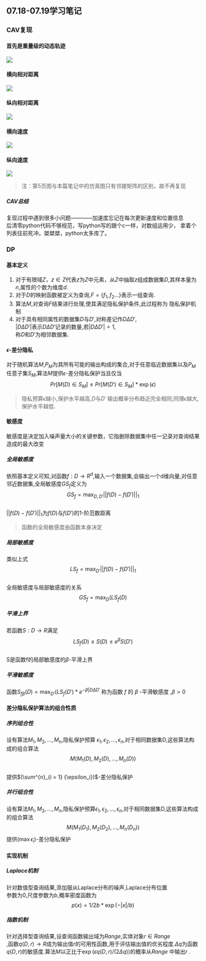 ## 07.18-07.19学习笔记
### CAV复现
#### 首先是重量级的动态轨迹
![](https://dingzhen-bucket.oss-cn-guangzhou.aliyuncs.com/Typoraimgs/fly.gif)  

#### 横向相对距离
![](https://dingzhen-bucket.oss-cn-guangzhou.aliyuncs.com/Typoraimgs/横向相对距离.png)

#### 纵向相对距离
![](https://dingzhen-bucket.oss-cn-guangzhou.aliyuncs.com/Typoraimgs/纵向相对距离.png)

#### 横向速度
![](https://dingzhen-bucket.oss-cn-guangzhou.aliyuncs.com/Typoraimgs/横向速度.png)

#### 纵向速度
![](https://dingzhen-bucket.oss-cn-guangzhou.aliyuncs.com/Typoraimgs/纵向速度.png)
>注：第5页图与本篇笔记中的仿真图只有邻接矩阵的区别，故不再复现

##### CAV总结
复现过程中遇到很多小问题————加速度忘记在每次更新速度和位置信息  
后清零python代码不够规范，写python写的跟个c一样，对数组运用少，   拿着个列表往前死冲。桀桀桀，python太多库了。    

### DP
#### 基本定义
1. 对于有限域$Z$，$z\in Z$代表$z$为$Z$中元素，从$Z$中抽取$z$组成数据集$D$,其样本量为$n$,属性的个数为维度$d$.    
2. 对于$D$的映射函数被定义为查询,$F=\{f_1,f_2...\}$表示一组查询.
3. 算法$M$,对查询$F$结果进行处理,使其满足隐私保护条件,此过程称为   隐私保护机制
4. 对于具有相同属性的数据集$D$与$D'$,对称差记作$D\Delta D'$,   
$|D\Delta D'|$表示$D\Delta D'$记录的数量,若$|D\Delta D'|=1$,   
称$D$和$D'$为相邻数据集.    

#### $\epsilon$-差分隐私
对于随机算法$M$,$P_M$为其所有可能的输出构成的集合,对于任意临近数据集以及$P_M$任意子集$S_M$,算法$M$提供$\epsilon$-差分隐私保护当且仅当  $$Pr[M(D)\in S_M]\leq Pr[M(D')\in S_M]*\exp(\epsilon)$$

>隐私预算$\epsilon$越小,保护水平越高,$D$与$D'$ 输出概率分布趋近完全相同;同理$\epsilon$越大,保护水平越低.

#### 敏感度 
敏感度是决定加入噪声量大小的关键参数，它指删除数据集中任一记录对查询结果造成的最大改变  

##### 全局敏感度  
依照基本定义可知,对函数$f:D\rightarrow R^d$,输入一个数据集,会输出一个d维向量,对任意邻近数据集,全局敏感度$GS_f$定义为
$$GS_f = \max _{D,D'}||f(D)-f(D')||_1$$    
$||f(D)-f(D')||_1$为$f(D)$与$f(D')$的1-阶范数距离    
> 函数的全局敏感度由函数本身决定     
   
##### 局部敏感度   
类似上式  
$$LS_f = \max _{D'}||f(D)-f(D')||_1$$  
全局敏感度与局部敏感度的关系  
$$GS_f = \max _{D}(LS_f(D)$$   

##### 平滑上界   
若函数$S:D\rightarrow R$满足  
$$LS_f(D)\leq S(D) \leq e^{\beta}S(D')$$  
S是函数f的局部敏感度的$\beta$-平滑上界  

##### 平滑敏感度  
函数$S_{f\beta}(D)=\max_{D'}(LS_f(D')*e^{-\beta|D\Delta D'}$ 称为函数 $f$ 的 $\beta$ -平滑敏感度 ,$\beta>0$  

#### 差分隐私保护算法的组合性质  
##### 序列组合性
设有算法$M_1,M_2,...,M_n$,隐私保护预算 $\epsilon_1,\epsilon_2,...,\epsilon_n$,对于相同数据集D,这些算法构成的组合算法    
$$M(M_1(D),M_2(D),...,M_n(D))$$  
提供$(\sum^{n}_{i = 1} {\epsilon_i})$-差分隐私保护  

##### 并行组合性
设有算法$M_1,M_2,...,M_n$,隐私保护预算$\epsilon_1,\epsilon_2,... ,\epsilon_n$,对于相同数据集D,这些算法构成的组合算法    
$$M(M_1(D_1),M_2(D_2),...,M_n(D_n))$$
提供$(\max \epsilon_i)$-差分隐私保护

#### 实现机制
##### Laplace机制
针对数值型查询结果,添加服从Laplace分布的噪声,Laplace分布位置  
参数为0,尺度参数为$b$,概率密度函数为   
$$p(x) =1/2b*\exp(-|x|/b)$$  

##### 指数机制
针对选择型查询结果,设查询函数输出域为$Range$,实体对象$r \in Range$  
,函数$q(D,r)\rightarrow R$成为输出值$r$的可用性函数,用于评估输出值的优劣程度.$\Delta q$为函数$q(D,r)$的敏感度.算法$M$以正比于$\exp(\epsilon q(D,r)/(2\Delta q))$的概率从$Range$ 中输出$r$ .
